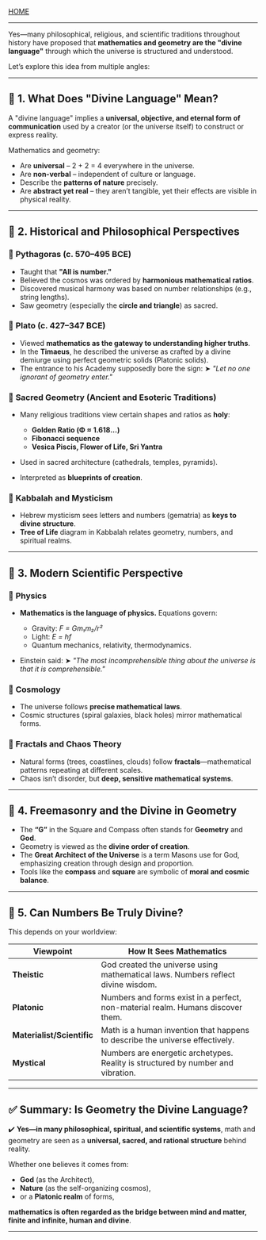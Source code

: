 [HOME](/README.md)  

----


Yes—many philosophical, religious, and scientific traditions throughout history have proposed that **mathematics and geometry are the "divine language"** through which the universe is structured and understood.

Let’s explore this idea from multiple angles:

---

## 🔷 1. **What Does "Divine Language" Mean?**

A "divine language" implies a **universal, objective, and eternal form of communication** used by a creator (or the universe itself) to construct or express reality.

Mathematics and geometry:

* Are **universal** – 2 + 2 = 4 everywhere in the universe.
* Are **non-verbal** – independent of culture or language.
* Describe the **patterns of nature** precisely.
* Are **abstract yet real** – they aren’t tangible, yet their effects are visible in physical reality.

---

## 🔷 2. **Historical and Philosophical Perspectives**

### 🔹 **Pythagoras (c. 570–495 BCE)**

* Taught that **"All is number."**
* Believed the cosmos was ordered by **harmonious mathematical ratios**.
* Discovered musical harmony was based on number relationships (e.g., string lengths).
* Saw geometry (especially the **circle and triangle**) as sacred.

### 🔹 **Plato (c. 427–347 BCE)**

* Viewed **mathematics as the gateway to understanding higher truths**.
* In the **Timaeus**, he described the universe as crafted by a divine demiurge using perfect geometric solids (Platonic solids).
* The entrance to his Academy supposedly bore the sign:
  ➤ *"Let no one ignorant of geometry enter."*

### 🔹 **Sacred Geometry (Ancient and Esoteric Traditions)**

* Many religious traditions view certain shapes and ratios as **holy**:

  * **Golden Ratio (Φ ≈ 1.618...)**
  * **Fibonacci sequence**
  * **Vesica Piscis, Flower of Life, Sri Yantra**
* Used in sacred architecture (cathedrals, temples, pyramids).
* Interpreted as **blueprints of creation**.

### 🔹 **Kabbalah and Mysticism**

* Hebrew mysticism sees letters and numbers (gematria) as **keys to divine structure**.
* **Tree of Life** diagram in Kabbalah relates geometry, numbers, and spiritual realms.

---

## 🔷 3. **Modern Scientific Perspective**

### 🔹 **Physics**

* **Mathematics is the language of physics.**
  Equations govern:

  * Gravity: *F = Gm₁m₂/r²*
  * Light: *E = hf*
  * Quantum mechanics, relativity, thermodynamics.
* Einstein said:
  ➤ *"The most incomprehensible thing about the universe is that it is comprehensible."*

### 🔹 **Cosmology**

* The universe follows **precise mathematical laws**.
* Cosmic structures (spiral galaxies, black holes) mirror mathematical forms.

### 🔹 **Fractals and Chaos Theory**

* Natural forms (trees, coastlines, clouds) follow **fractals**—mathematical patterns repeating at different scales.
* Chaos isn’t disorder, but **deep, sensitive mathematical systems**.

---

## 🔷 4. **Freemasonry and the Divine in Geometry**

* The **“G”** in the Square and Compass often stands for **Geometry** and **God**.
* Geometry is viewed as the **divine order of creation**.
* The **Great Architect of the Universe** is a term Masons use for God, emphasizing creation through design and proportion.
* Tools like the **compass** and **square** are symbolic of **moral and cosmic balance**.

---

## 🔷 5. **Can Numbers Be Truly Divine?**

This depends on your worldview:

| Viewpoint                  | How It Sees Mathematics                                                          |
| -------------------------- | -------------------------------------------------------------------------------- |
| **Theistic**               | God created the universe using mathematical laws. Numbers reflect divine wisdom. |
| **Platonic**               | Numbers and forms exist in a perfect, non-material realm. Humans discover them.  |
| **Materialist/Scientific** | Math is a human invention that happens to describe the universe effectively.     |
| **Mystical**               | Numbers are energetic archetypes. Reality is structured by number and vibration. |

---

## ✅ Summary: Is Geometry the Divine Language?

✔️ **Yes—in many philosophical, spiritual, and scientific systems**, math and geometry are seen as a **universal, sacred, and rational structure** behind reality.

Whether one believes it comes from:

* **God** (as the Architect),
* **Nature** (as the self-organizing cosmos),
* or a **Platonic realm** of forms,

**mathematics is often regarded as the bridge between mind and matter, finite and infinite, human and divine**.

---

